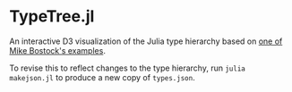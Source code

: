TypeTree.jl
===========

An interactive D3 visualization of the Julia type hierarchy based on [one of Mike Bostock's examples](http://mbostock.github.io/d3/talk/20111018/tree.html).

To revise this to reflect changes to the type hierarchy, run `julia makejson.jl` to produce a new copy of `types.json`.
